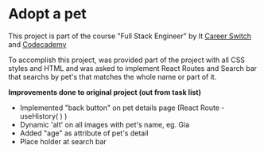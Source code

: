 # Adopt a pet #

This project is part of the course "Full Stack Engineer" by It [Career Switch](https://itcareerswitch.co.uk/coding-traineeship/) and [Codecademy](https://www.codecademy.com/)  
  
To accomplish this project, was provided part of the project with all CSS styles and HTML and was asked to implement React Routes and Search bar that searchs by pet's that matches the whole name or part of it.

**Improvements done to original project (out from task list)**  
- Implemented "back button" on pet details page (React Route - useHistory( ) )
- Dynamic 'alt' on all images with pet's name, eg. Gia  
- Added "age" as attribute of pet's detail  
- Place holder at search bar  